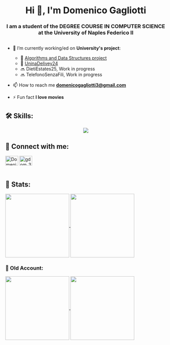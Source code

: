<h1 align="center">Hi 👋, I'm Domenico Gagliotti</h1>
<h3 align="center">I am a student of the DEGREE COURSE IN COMPUTER SCIENCE at the University of Naples Federico II</h3>

<p align="left"> <a href="https://twitter.com/" target="blank"><img src="https://img.shields.io/twitter/follow/?logo=twitter&style=for-the-badge" alt="" /></a> </p>

- 🔭 I’m currently working/ed on **University's project**:
    - 🚀 [Algorithms and Data Structures project](https://github.com/GDom3/LASD)
    - 🚀 [UninaDelivey24](https://github.com/GDom3/ProgettoGagliottiDifferente)
    - 🔜 DietiEstates25, Work in progress
    - 🔜 TelefonoSenzaFili, Work in progress


- 📫 How to reach me **domenicogagliotti3@gmail.com**

- ⚡ Fun fact **I love movies**

<h2 align="left">🛠️ Skills:</h2>

<div align="center">
    <p align="center">
      <a href="https://skillicons.dev">
        <img src="https://skillicons.dev/icons?i=git,c,cpp,cs,cmake,java,py,dart,flutter,html,css,js,angular,php,postgres,vscode,eclipse,latex,notion,github,linux,bash,figma,arduino" />
      </a>
    </p>
</div>
  
<h2 align="left">🧠 Connect with me:</h2>
<p align="left">
<a href="https://www.linkedin.com/in/domenicogagliotti/" target="blank"><img align="center" src="https://raw.githubusercontent.com/rahuldkjain/github-profile-readme-generator/master/src/images/icons/Social/linked-in-alt.svg" alt="Domenico Gagliotti Linkedin" height="30" width="40" /></a>
<a href="https://instagram.com/gdom_3" target="blank"><img align="center" src="https://raw.githubusercontent.com/rahuldkjain/github-profile-readme-generator/master/src/images/icons/Social/instagram.svg" alt="gdom_3" height="30" width="40" /></a>
<br><br>

<h2 align="left">📌​ Stats:</h2>
<a href="https://github.com/anuraghazra/github-readme-stats">
  <img height=200 align="center" src="https://github-readme-stats.vercel.app/api/top-langs/?username=GDom03&layout=compact&theme=radical" />
</a>
<a href="https://github.com/anuraghazra/convoychat">
  <img height=200 align="center" src="https://github-readme-stats.vercel.app/api?username=GDom03&show_icons=true&theme=radical&card_width=220" />
</a>
<h3 align="left">📌​ Old Account:</h3>
<a href="https://github.com/anuraghazra/github-readme-stats">
  <img height=200 align="center" src="https://github-readme-stats.vercel.app/api/top-langs/?username=GDom3&layout=compact&theme=radical" />
</a>
<a href="https://github.com/anuraghazra/convoychat">
  <img height=200 align="center" src="https://github-readme-stats.vercel.app/api?username=GDom3&show_icons=true&theme=radical&card_width=220" />
</a><br><br>

</p>
